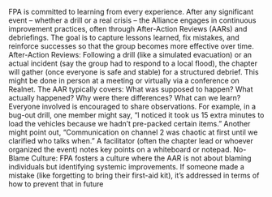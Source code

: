 FPA is committed to learning from every experience. After any significant event – whether a drill or a real crisis – the Alliance engages in continuous improvement practices, often through After-Action Reviews (AARs) and debriefings. The goal is to capture lessons learned, fix mistakes, and reinforce successes so that the group becomes more effective over time. After-Action Reviews: Following a drill (like a simulated evacuation) or an actual incident (say the group had to respond to a local flood), the chapter will gather (once everyone is safe and stable) for a structured debrief. This might be done in person at a meeting or virtually via a conference on Realnet. The AAR typically covers: What was supposed to happen? What actually happened? Why were there differences? What can we learn? Everyone involved is encouraged to share observations. For example, in a bug-out drill, one member might say, “I noticed it took us 15 extra minutes to load the vehicles because we hadn’t pre-packed certain items.” Another might point out, “Communication on channel 2 was chaotic at first until we clarified who talks when.” A facilitator (often the chapter lead or whoever organized the event) notes key points on a whiteboard or notepad. No-Blame Culture: FPA fosters a culture where the AAR is not about blaming individuals but identifying systemic improvements. If someone made a mistake (like forgetting to bring their first-aid kit), it’s addressed in terms of how to prevent that in future